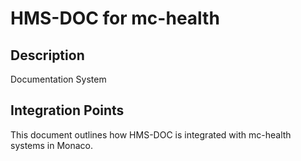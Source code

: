 # HMS-DOC for mc-health

## Description

Documentation System

## Integration Points

This document outlines how HMS-DOC is integrated with mc-health systems in Monaco.
